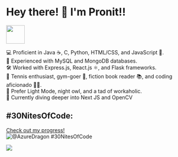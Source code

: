 # Hey there! 👋 I'm Pronit!!


 
<a href="https://www.instagram.com/thepiyushmalhotra/">
  <img height="50" src="https://user-images.githubusercontent.com/46517096/166974368-9798f39f-1f46-499c-b14e-81f0a3f83a06.png"/>
</a>

<p>💻 Proficient in Java ☕, C, Python, HTML/CSS, and JavaScript 🔨.<br>
💾 Experienced with MySQL and MongoDB databases.<br>
🛠️ Worked with Express.js, React.js ⚛️, and Flask frameworks.<br>
🎾 Tennis enthusiast, gym-goer 💪, fiction book reader 📚, and coding aficionado 👩‍💻.<br>
🌃 Prefer Light Mode, night owl, and a tad of workaholic.<br>
🤖 Currently diving deeper into Next JS and OpenCV</p>

## #30NitesOfCode:

  [Check out my progress!](https://www.codedex.io/@AzureDragon/30-nites-of-code)  
  ![@AzureDragon #30NitesOfCode](https://www.codedex.io/api/petStatus?user=AzureDragon)

  <a href="https://visitcount.itsvg.in">
  <img src="https://visitcount.itsvg.in/api?id=Pronit21&label=Profile%20Views&color=0&icon=6&pretty=false" />
</a>
